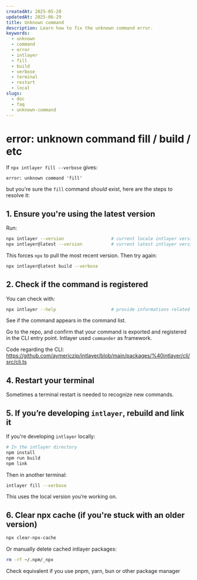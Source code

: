 ```yaml
---
createdAt: 2025-05-20
updatedAt: 2025-06-29
title: Unknown command
description: Learn how to fix the unknown command error.
keywords:
  - unknown
  - command
  - error
  - intlayer
  - fill
  - build
  - verbose
  - terminal
  - restart
  - local
slugs:
  - doc
  - faq
  - unknown-command
---
```


# error: unknown command fill / build / etc

If `npx intlayer fill --verbose` gives:

```
error: unknown command 'fill'
```

but you're sure the `fill` command _should_ exist, here are the steps to resolve it:

## 1. **Ensure you're using the latest version**

Run:

```bash
npx intlayer --version                  # current locale intlayer version
npx intlayer@latest --version           # current latest intlayer version
```

This forces `npx` to pull the most recent version. Then try again:

```bash
npx intlayer@latest build --verbose
```

## 2. **Check if the command is registered**

You can check with:

```bash
npx intlayer --help                     # provide informations related to the commands
```

See if the command appears in the command list.

Go to the repo, and confirm that your command is exported and registered in the CLI entry point. Intlayer used `commander` as framework.

Code regarding the CLI:
https://github.com/aymericzip/intlayer/blob/main/packages/%40intlayer/cli/src/cli.ts

## 4. **Restart your terminal**

Sometimes a terminal restart is needed to recognize new commands.

## 5. **If you’re developing `intlayer`, rebuild and link it**

If you're developing `intlayer` locally:

```bash
# In the intlayer directory
npm install
npm run build
npm link
```

Then in another terminal:

```bash
intlayer fill --verbose
```

This uses the local version you’re working on.

## 6. **Clear npx cache (if you're stuck with an older version)**

```bash
npx clear-npx-cache
```

Or manually delete cached intlayer packages:

```bash
rm -rf ~/.npm/_npx
```

Check equivalent if you use pnpm, yarn, bun or other package manager
